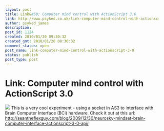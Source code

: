 ```yaml
---
layout: post
title: Link&#58; Computer mind control with ActionScript 3.0
link: http://www.psyked.co.uk/link-computer-mind-control-with-actionscript-3-0/
author: psyked_james
description: 
post_id: 1124
created: 2010/01/20 09:30:32
created_gmt: 2010/01/20 08:30:32
comment_status: open
post_name: link-computer-mind-control-with-actionscript-3-0
status: publish
post_type: post
---
```


# Link: Computer mind control with ActionScript 3.0

![](http://uploads.psyked.co.uk/2010/01/mind-control.jpg) This is a very cool experiment - using a socket in AS3 to interface with Brain Computer Interface (BCI) hardware. Check it out at this url: <http://seantheflexguy.com/blog/2009/12/30/neurosky-mindset-brain-computer-interface-actionscript-3-0-api/>